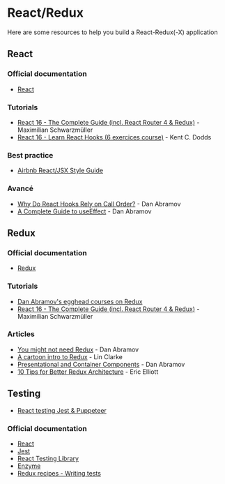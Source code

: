 # React/Redux

Here are some resources to help you build a React-Redux(-X) application

## React

### Official documentation
* [React](https://reactjs.org/docs/hello-world.html)

### Tutorials
* [React 16 - The Complete Guide (incl. React Router 4 & Redux)](https://abbeal.udemy.com/react-the-complete-guide-incl-redux/)  - Maximilian Schwarzmüller
* [React 16 - Learn React Hooks (6 exercices course)](https://github.com/kentcdodds/learn-react-hooks)  - Kent C. Dodds

### Best practice
* [Airbnb React/JSX Style Guide](https://github.com/airbnb/javascript/tree/master/react)

### Avancé
* [Why Do React Hooks Rely on Call Order?](https://overreacted.io/why-do-hooks-rely-on-call-order/) - Dan Abramov
* [A Complete Guide to useEffect](https://overreacted.io/a-complete-guide-to-useeffect/) - Dan Abramov

## Redux

### Official documentation
* [Redux](https://redux.js.org/)

### Tutorials
* [Dan Abramov's egghead courses on Redux](https://egghead.io/instructors/dan-abramov)
* [React 16 - The Complete Guide (incl. React Router 4 & Redux)](https://udemy.com/react-the-complete-guide-incl-redux/) - Maximilian Schwarzmüller

### Articles
* [You might not need Redux](https://medium.com/@dan_abramov/you-might-not-need-redux-be46360cf367) - Dan Abramov
* [A cartoon intro to Redux](http://blog.agileactors.com/blog/2016/8/17/a-cartoon-intro-to-redux) - Lin Clarke
* [Presentational and Container Components](https://medium.com/@dan_abramov/smart-and-dumb-components-7ca2f9a7c7d0) - Dan Abramov
* [10 Tips for Better Redux Architecture](https://medium.com/javascript-scene/10-tips-for-better-redux-architecture-69250425af44) - Eric Elliott

## Testing
* [React testing Jest & Puppeteer](https://blog.logrocket.com/react-end-to-end-testing-jest-puppeteer/)

### Official documentation
* [React](https://fr.reactjs.org/docs/testing.html)
* [Jest](https://facebook.github.io/jest/docs/en/getting-started.html)
* [React Testing Library](https://testing-library.com/docs/react-testing-library/intro/)
* [Enzyme](http://airbnb.io/enzyme/)
* [Redux recipes - Writing tests](https://github.com/reduxjs/redux/blob/master/docs/recipes/WritingTests.md)

